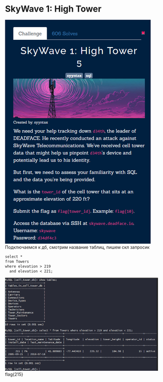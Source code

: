 # SkyWave 1: High Tower 
![img.png](task%2Fimg.png) \
Подключаемся к дб, смотрим название таблиц, пишем скл запросик 
```mysql
select *
from Towers
where elevation > 219
  and elevation < 221;
```
![img.png](img.png) \
flag{215}